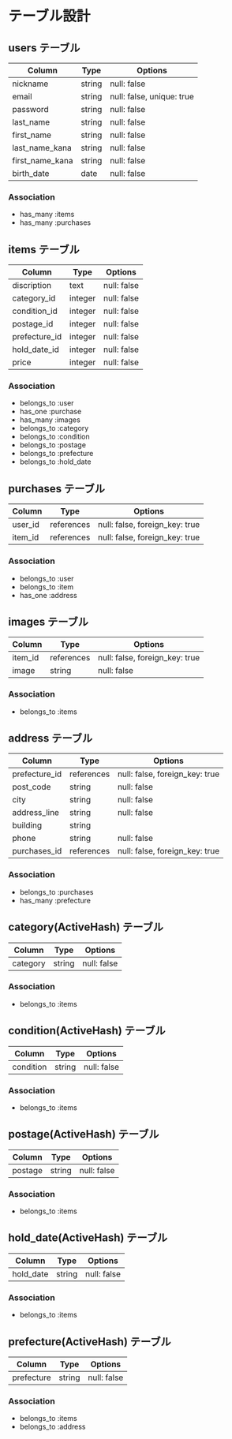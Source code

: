 # テーブル設計

## users テーブル

| Column          | Type   | Options                   |
| --------------- | ------ | ------------------------- |
| nickname        | string | null: false               |
| email           | string | null: false, unique: true |
| password        | string | null: false               |
| last_name       | string | null: false               |
| first_name      | string | null: false               |
| last_name_kana  | string | null: false               |
| first_name_kana | string | null: false               |
| birth_date      | date   | null: false               |

### Association

- has_many :items
- has_many :purchases

## items テーブル

| Column           | Type      | Options                           |
| ---------------- | --------- | --------------------------------- |
| discription      | text      | null: false                       |
| category_id      | integer   | null: false                       |
| condition_id     | integer   | null: false                       |
| postage_id       | integer   | null: false                       |
| prefecture_id    | integer   | null: false                       |
| hold_date_id     | integer   | null: false                       |
| price            | integer   | null: false                       |

### Association

- belongs_to :user
- has_one :purchase
- has_many :images
- belongs_to :category
- belongs_to :condition
- belongs_to :postage
- belongs_to :prefecture
- belongs_to :hold_date

## purchases テーブル

| Column    | Type       | Options                        |
| --------- | ---------- | ------------------------------ |
| user_id   | references | null: false, foreign_key: true |
| item_id   | references | null: false, foreign_key: true |

### Association

- belongs_to :user
- belongs_to :item
- has_one :address

## images テーブル

| Column  | Type       | Options                        |
| ------- | ---------- | ------------------------------ |
| item_id | references | null: false, foreign_key: true |
| image   | string     | null: false                    |

### Association

- belongs_to :items

## address テーブル

| Column        | Type       | Options                        |
| ------------- | ---------- | ------------------------------ |
| prefecture_id | references | null: false, foreign_key: true |
| post_code     | string     | null: false                    |
| city          | string     | null: false                    |
| address_line  | string     | null: false                    |
| building      | string     |                                |
| phone         | string     | null: false                    |
| purchases_id  | references | null: false, foreign_key: true |

### Association

- belongs_to :purchases
- has_many :prefecture

## category(ActiveHash) テーブル

| Column   | Type       | Options                        |
| -------- | ---------- | ------------------------------ |
| category | string     | null: false                    |

### Association

- belongs_to :items

## condition(ActiveHash) テーブル

| Column    | Type       | Options                        |
| --------- | ---------- | ------------------------------ |
| condition | string     | null: false                    |

### Association

- belongs_to :items

## postage(ActiveHash) テーブル

| Column  | Type       | Options                        |
| ------- | ---------- | ------------------------------ |
| postage | string     | null: false                    |

### Association

- belongs_to :items

## hold_date(ActiveHash) テーブル

| Column    | Type       | Options                        |
| --------- | ---------- | ------------------------------ |
| hold_date | string     | null: false                    |

### Association

- belongs_to :items

## prefecture(ActiveHash) テーブル

| Column     | Type       | Options                        |
| ---------- | ---------- | ------------------------------ |
| prefecture | string     | null: false                    |

### Association

- belongs_to :items
- belongs_to :address
